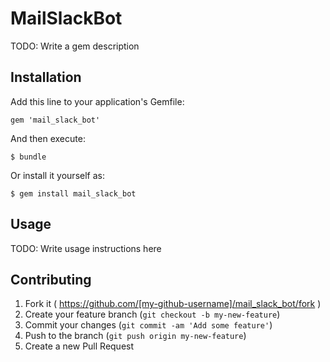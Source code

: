 # MailSlackBot

TODO: Write a gem description

## Installation

Add this line to your application's Gemfile:

    gem 'mail_slack_bot'

And then execute:

    $ bundle

Or install it yourself as:

    $ gem install mail_slack_bot

## Usage

TODO: Write usage instructions here

## Contributing

1. Fork it ( https://github.com/[my-github-username]/mail_slack_bot/fork )
2. Create your feature branch (`git checkout -b my-new-feature`)
3. Commit your changes (`git commit -am 'Add some feature'`)
4. Push to the branch (`git push origin my-new-feature`)
5. Create a new Pull Request
